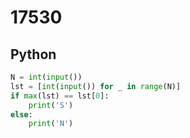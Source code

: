 # 17530

## Python

```python
N = int(input())
lst = [int(input()) for _ in range(N)]
if max(lst) == lst[0]:
    print('S')
else:
    print('N')

```
